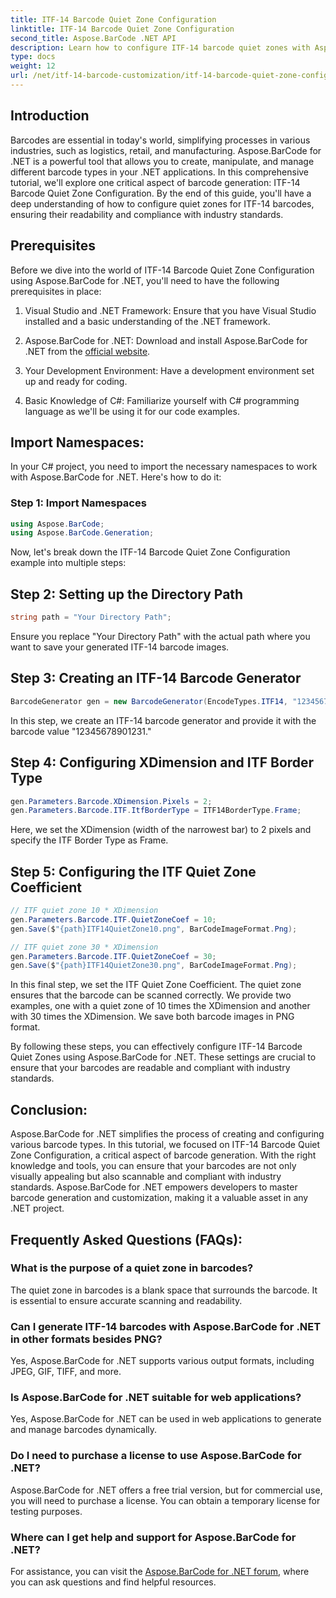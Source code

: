 ```yaml
---
title: ITF-14 Barcode Quiet Zone Configuration
linktitle: ITF-14 Barcode Quiet Zone Configuration
second_title: Aspose.BarCode .NET API
description: Learn how to configure ITF-14 barcode quiet zones with Aspose.BarCode for .NET. Ensure readability and compliance effortlessly.
type: docs
weight: 12
url: /net/itf-14-barcode-customization/itf-14-barcode-quiet-zone-configuration/
---
```


## Introduction

Barcodes are essential in today's world, simplifying processes in various industries, such as logistics, retail, and manufacturing. Aspose.BarCode for .NET is a powerful tool that allows you to create, manipulate, and manage different barcode types in your .NET applications. In this comprehensive tutorial, we'll explore one critical aspect of barcode generation: ITF-14 Barcode Quiet Zone Configuration. By the end of this guide, you'll have a deep understanding of how to configure quiet zones for ITF-14 barcodes, ensuring their readability and compliance with industry standards.

## Prerequisites

Before we dive into the world of ITF-14 Barcode Quiet Zone Configuration using Aspose.BarCode for .NET, you'll need to have the following prerequisites in place:

1. Visual Studio and .NET Framework: Ensure that you have Visual Studio installed and a basic understanding of the .NET framework.

2. Aspose.BarCode for .NET: Download and install Aspose.BarCode for .NET from the [official website](https://releases.aspose.com/barcode/net/).

3. Your Development Environment: Have a development environment set up and ready for coding.

4. Basic Knowledge of C#: Familiarize yourself with C# programming language as we'll be using it for our code examples.

## Import Namespaces:

In your C# project, you need to import the necessary namespaces to work with Aspose.BarCode for .NET. Here's how to do it:

### Step 1: Import Namespaces

```csharp
using Aspose.BarCode;
using Aspose.BarCode.Generation;
```

Now, let's break down the ITF-14 Barcode Quiet Zone Configuration example into multiple steps:

## Step 2: Setting up the Directory Path

```csharp
string path = "Your Directory Path";
```

Ensure you replace "Your Directory Path" with the actual path where you want to save your generated ITF-14 barcode images.

## Step 3: Creating an ITF-14 Barcode Generator

```csharp
BarcodeGenerator gen = new BarcodeGenerator(EncodeTypes.ITF14, "12345678901231");
```

In this step, we create an ITF-14 barcode generator and provide it with the barcode value "12345678901231."

## Step 4: Configuring XDimension and ITF Border Type

```csharp
gen.Parameters.Barcode.XDimension.Pixels = 2;
gen.Parameters.Barcode.ITF.ItfBorderType = ITF14BorderType.Frame;
```

Here, we set the XDimension (width of the narrowest bar) to 2 pixels and specify the ITF Border Type as Frame.

## Step 5: Configuring the ITF Quiet Zone Coefficient

```csharp
// ITF quiet zone 10 * XDimension
gen.Parameters.Barcode.ITF.QuietZoneCoef = 10;
gen.Save($"{path}ITF14QuietZone10.png", BarCodeImageFormat.Png);

// ITF quiet zone 30 * XDimension
gen.Parameters.Barcode.ITF.QuietZoneCoef = 30;
gen.Save($"{path}ITF14QuietZone30.png", BarCodeImageFormat.Png);
```

In this final step, we set the ITF Quiet Zone Coefficient. The quiet zone ensures that the barcode can be scanned correctly. We provide two examples, one with a quiet zone of 10 times the XDimension and another with 30 times the XDimension. We save both barcode images in PNG format.

By following these steps, you can effectively configure ITF-14 Barcode Quiet Zones using Aspose.BarCode for .NET. These settings are crucial to ensure that your barcodes are readable and compliant with industry standards.

## Conclusion:

Aspose.BarCode for .NET simplifies the process of creating and configuring various barcode types. In this tutorial, we focused on ITF-14 Barcode Quiet Zone Configuration, a critical aspect of barcode generation. With the right knowledge and tools, you can ensure that your barcodes are not only visually appealing but also scannable and compliant with industry standards. Aspose.BarCode for .NET empowers developers to master barcode generation and customization, making it a valuable asset in any .NET project.

## Frequently Asked Questions (FAQs):

### What is the purpose of a quiet zone in barcodes?
The quiet zone in barcodes is a blank space that surrounds the barcode. It is essential to ensure accurate scanning and readability.

### Can I generate ITF-14 barcodes with Aspose.BarCode for .NET in other formats besides PNG?
Yes, Aspose.BarCode for .NET supports various output formats, including JPEG, GIF, TIFF, and more.

### Is Aspose.BarCode for .NET suitable for web applications?
Yes, Aspose.BarCode for .NET can be used in web applications to generate and manage barcodes dynamically.

### Do I need to purchase a license to use Aspose.BarCode for .NET?
Aspose.BarCode for .NET offers a free trial version, but for commercial use, you will need to purchase a license. You can obtain a temporary license for testing purposes.

### Where can I get help and support for Aspose.BarCode for .NET?
For assistance, you can visit the [Aspose.BarCode for .NET forum](https://forum.aspose.com/c/barcode/13), where you can ask questions and find helpful resources.


